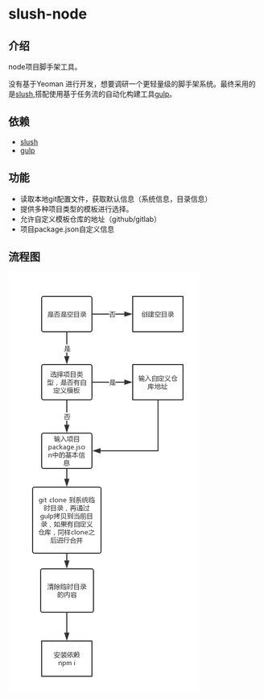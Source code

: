 # slush-node


## 介绍

node项目脚手架工具。

没有基于Yeoman 进行开发，想要调研一个更轻量级的脚手架系统。最终采用的是[slush](https://github.com/slushjs/slush),搭配使用基于任务流的自动化构建工具[gulp](https://gulpjs.com/)。

## 依赖

* [slush](https://github.com/slushjs/slush)
* [gulp](https://gulpjs.com/)

## 功能

* 读取本地git配置文件，获取默认信息（系统信息，目录信息）
* 提供多种项目类型的模板进行选择。
* 允许自定义模板仓库的地址（github/gitlab）
* 项目package.json自定义信息

## 流程图

![](./img/1.png)





